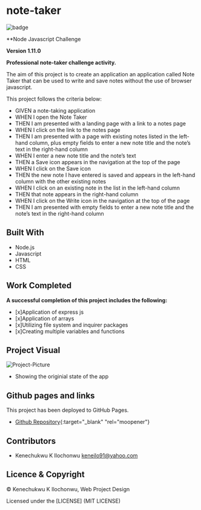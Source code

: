 # note-taker

![badge](https://img.shields.io/badge/License-mit-red.svg)

**Node Javascript Challenge

**Version 1.11.0**

**Professional note-taker challenge activity.**

The aim of this project is to create an application an application called Note Taker that can be used to write and save notes without the use of browser javascript.

This project follows the criteria below:

- GIVEN a note-taking application
- WHEN I open the Note Taker
- THEN I am presented with a landing page with a link to a notes page
- WHEN I click on the link to the notes page
- THEN I am presented with a page with existing notes listed in the left-hand column, plus empty fields to enter a new note title and the note’s text in the right-hand column
- WHEN I enter a new note title and the note’s text
- THEN a Save icon appears in the navigation at the top of the page
- WHEN I click on the Save icon
- THEN the new note I have entered is saved and appears in the left-hand column with the other existing notes
- WHEN I click on an existing note in the list in the left-hand column
- THEN that note appears in the right-hand column
- WHEN I click on the Write icon in the navigation at the top of the page
- THEN I am presented with empty fields to enter a new note title and the note’s text in the right-hand column


## Built With

- Node.js
- Javascript
- HTML
- CSS


## Work Completed

**A successful completion of this project includes the following:**
- [x]Application of express js
- [x]Application of arrays
- [x]Utilizing file system and inquirer packages
- [x]Creating multiple variables and functions



## Project Visual

![Project-Picture](./assets/public/images/screenshot.png)
- Showing the originial state of the app



## Github pages and links

This project has been deployed to GitHub Pages. 

- [Github Repository](https://github.com/kenesei91/note-taker){:target="_blank" "rel="moopener"}


## Contributors

- Kenechukwu K Ilochonwu <keneilo91@yahoo.com>


## Licence & Copyright


© Kenechukwu K Ilochonwu, Web Project Design


Licensed under the [LICENSE] (MIT LICENSE)

